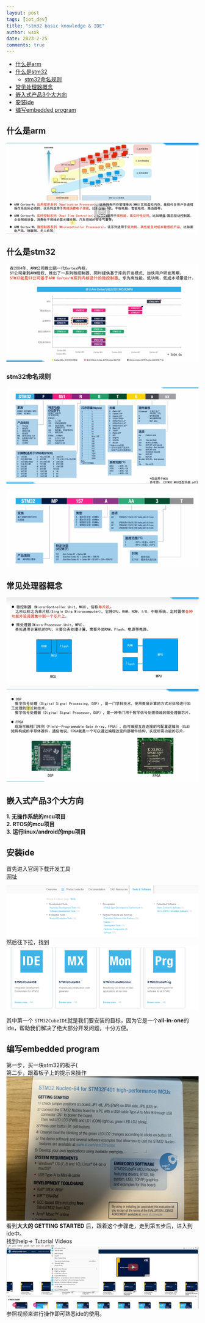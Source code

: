 ```yaml
---
layout: post
tags: [iot_dev]
title: "stm32 basic knowledge & IDE"
author: wsxk
date: 2023-2-25
comments: true
---
```


- [什么是arm](#什么是arm)
- [什么是stm32](#什么是stm32)
  - [stm32命名规则](#stm32命名规则)
- [常见处理器概念](#常见处理器概念)
- [嵌入式产品3个大方向](#嵌入式产品3个大方向)
- [安装ide](#安装ide)
- [编写embedded program](#编写embedded-program)


<!-- Google tag (gtag.js) -->
<script async src="https://www.googletagmanager.com/gtag/js?id=G-C22S5YSYL7"></script>
<script>
  window.dataLayer = window.dataLayer || [];
  function gtag(){dataLayer.push(arguments);}
  gtag('js', new Date());

  gtag('config', 'G-C22S5YSYL7');
</script>

## 什么是arm<br>
![](https://raw.githubusercontent.com/wsxk/wsxk_pictures/main/2023-2-18-reverse/%E5%B1%8F%E5%B9%95%E6%88%AA%E5%9B%BE_20230225_193137.png)

## 什么是stm32<br>
![](https://raw.githubusercontent.com/wsxk/wsxk_pictures/main/2023-2-18-reverse/%E5%B1%8F%E5%B9%95%E6%88%AA%E5%9B%BE_20230225_193230.png)

### stm32命名规则<br>
![](https://raw.githubusercontent.com/wsxk/wsxk_pictures/main/2023-2-18-reverse/20230225193322.png)

![](https://raw.githubusercontent.com/wsxk/wsxk_pictures/main/2023-2-18-reverse/%E5%B1%8F%E5%B9%95%E6%88%AA%E5%9B%BE_20230225_193340.png)

## 常见处理器概念<br>
![](https://raw.githubusercontent.com/wsxk/wsxk_pictures/main/2023-2-18-reverse/%E5%B1%8F%E5%B9%95%E6%88%AA%E5%9B%BE_20230225_193418.png)

![](https://raw.githubusercontent.com/wsxk/wsxk_pictures/main/2023-2-18-reverse/20230225193441.png)

## 嵌入式产品3个大方向<br>
**1. 无操作系统的mcu项目**<br>
**2. RTOS的mcu项目**<br>
**3. 运行linux/android的mpu项目**<br>

## 安装ide<br>
首先进入官网下载开发工具<br>
[网址](https://www.st.com/en/microcontrollers-microprocessors/stm32f401/documentation.html)<br>

![](https://raw.githubusercontent.com/wsxk/wsxk_pictures/main/2023-2-18-reverse/20230225201413.png)
然后往下拉，找到
![](https://raw.githubusercontent.com/wsxk/wsxk_pictures/main/2023-2-18-reverse/20230225201434.png)

其中第一个 `STM32CubeIDE`就是我们要安装的目标，因为它是一个**all-in-one**的ide，帮助我们解决了绝大部分开发问题，十分方便。<br>

## 编写embedded program<br>
第一步，买一块stm32的板子(<br>
第二步，跟着板子上的提示来操作<br>
![](https://raw.githubusercontent.com/wsxk/wsxk_pictures/main/2023-2-18-reverse/QQ%E5%9B%BE%E7%89%8720230227153458.jpg)
看到**大大的 GETTING STARTED** 后，跟着这个步骤走，走到第五步后，进入到ide中。<br>
找到help-> Tutorial Videos<br>
![](https://raw.githubusercontent.com/wsxk/wsxk_pictures/main/2023-2-18-reverse/20230227153717.png)
参照视频来进行操作即可熟悉ide的使用。<br>